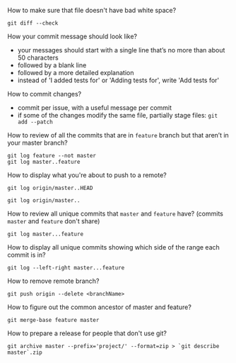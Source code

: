 How to make sure that file doesn't have bad white space?
```
git diff --check
```

How your commit message should look like?
- your messages should start with a single line that’s no more than about 50 characters
- followed by a blank line
- followed by a more detailed explanation
- instead of 'I added tests for' or 'Adding tests for', write 'Add tests for'

How to commit changes?
- commit per issue, with a useful message per commit
- if some of the changes modify the same file, partially stage files:
  `git add --patch`

How to review of all the commits that are in `feature` branch but that aren’t in your
master branch?
```
git log feature --not master
git log master..feature
```

How to display what you're about to push to a remote?
```
git log origin/master..HEAD
```
```
git log origin/master..
```

How to review all unique commits that `master` and `feature` have? (commits `master` and `feature` don't share)
```
git log master...feature
```

How to display all unique commits showing which side of the range each commit is in?
```
git log --left-right master...feature
```

How to remove remote branch?
```
git push origin --delete <branchName>
```

How to figure out the common ancestor of master and feature?
```
git merge-base feature master
```

How to prepare a release for people that don't use git?
```
git archive master --prefix='project/' --format=zip > `git describe master`.zip
```
